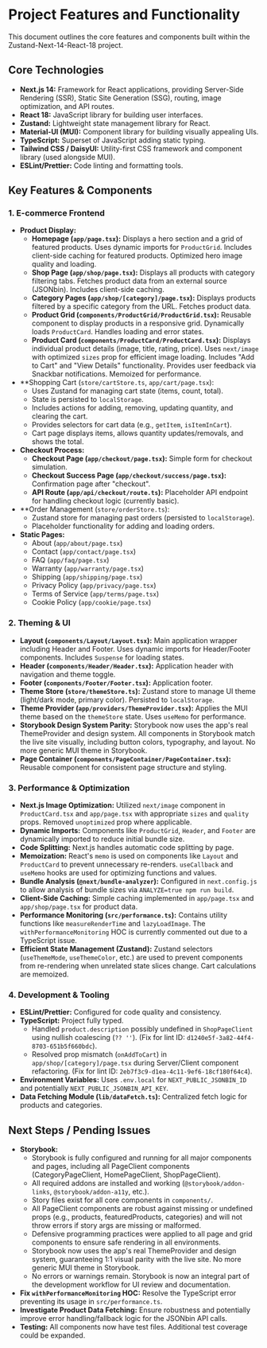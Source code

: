 # Project Features and Functionality

This document outlines the core features and components built within the Zustand-Next-14-React-18 project.

## Core Technologies

*   **Next.js 14:** Framework for React applications, providing Server-Side Rendering (SSR), Static Site Generation (SSG), routing, image optimization, and API routes.
*   **React 18:** JavaScript library for building user interfaces.
*   **Zustand:** Lightweight state management library for React.
*   **Material-UI (MUI):** Component library for building visually appealing UIs.
*   **TypeScript:** Superset of JavaScript adding static typing.
*   **Tailwind CSS / DaisyUI:** Utility-first CSS framework and component library (used alongside MUI).
*   **ESLint/Prettier:** Code linting and formatting tools.

## Key Features & Components

### 1. E-commerce Frontend

*   **Product Display:**
    *   **Homepage (`app/page.tsx`):** Displays a hero section and a grid of featured products. Uses dynamic imports for `ProductGrid`. Includes client-side caching for featured products. Optimized hero image quality and loading.
    *   **Shop Page (`app/shop/page.tsx`):** Displays all products with category filtering tabs. Fetches product data from an external source (JSONbin). Includes client-side caching.
    *   **Category Pages (`app/shop/[category]/page.tsx`):** Displays products filtered by a specific category from the URL. Fetches product data.
    *   **Product Grid (`components/ProductGrid/ProductGrid.tsx`):** Reusable component to display products in a responsive grid. Dynamically loads `ProductCard`. Handles loading and error states.
    *   **Product Card (`components/ProductCard/ProductCard.tsx`):** Displays individual product details (image, title, rating, price). Uses `next/image` with optimized `sizes` prop for efficient image loading. Includes "Add to Cart" and "View Details" functionality. Provides user feedback via Snackbar notifications. Memoized for performance.
*   **Shopping Cart (`store/cartStore.ts`, `app/cart/page.tsx`):
    *   Uses Zustand for managing cart state (items, count, total).
    *   State is persisted to `localStorage`.
    *   Includes actions for adding, removing, updating quantity, and clearing the cart.
    *   Provides selectors for cart data (e.g., `getItem`, `isItemInCart`).
    *   Cart page displays items, allows quantity updates/removals, and shows the total.
*   **Checkout Process:**
    *   **Checkout Page (`app/checkout/page.tsx`):** Simple form for checkout simulation.
    *   **Checkout Success Page (`app/checkout/success/page.tsx`):** Confirmation page after "checkout".
    *   **API Route (`app/api/checkout/route.ts`):** Placeholder API endpoint for handling checkout logic (currently basic).
*   **Order Management (`store/orderStore.ts`):
    *   Zustand store for managing past orders (persisted to `localStorage`).
    *   Placeholder functionality for adding and loading orders.
*   **Static Pages:**
    *   About (`app/about/page.tsx`)
    *   Contact (`app/contact/page.tsx`)
    *   FAQ (`app/faq/page.tsx`)
    *   Warranty (`app/warranty/page.tsx`)
    *   Shipping (`app/shipping/page.tsx`)
    *   Privacy Policy (`app/privacy/page.tsx`)
    *   Terms of Service (`app/terms/page.tsx`)
    *   Cookie Policy (`app/cookie/page.tsx`)

### 2. Theming & UI

*   **Layout (`components/Layout/Layout.tsx`):** Main application wrapper including Header and Footer. Uses dynamic imports for Header/Footer components. Includes `Suspense` for loading states.
*   **Header (`components/Header/Header.tsx`):** Application header with navigation and theme toggle.
*   **Footer (`components/Footer/Footer.tsx`):** Application footer.
*   **Theme Store (`store/themeStore.ts`):** Zustand store to manage UI theme (light/dark mode, primary color). Persisted to `localStorage`.
*   **Theme Provider (`app/providers/ThemeProvider.tsx`):** Applies the MUI theme based on the `themeStore` state. Uses `useMemo` for performance.
*   **Storybook Design System Parity:** Storybook now uses the app's real ThemeProvider and design system. All components in Storybook match the live site visually, including button colors, typography, and layout. No more generic MUI theme in Storybook.
*   **Page Container (`components/PageContainer/PageContainer.tsx`):** Reusable component for consistent page structure and styling.

### 3. Performance & Optimization

*   **Next.js Image Optimization:** Utilized `next/image` component in `ProductCard.tsx` and `app/page.tsx` with appropriate `sizes` and `quality` props. Removed `unoptimized` prop where applicable.
*   **Dynamic Imports:** Components like `ProductGrid`, `Header`, and `Footer` are dynamically imported to reduce initial bundle size.
*   **Code Splitting:** Next.js handles automatic code splitting by page.
*   **Memoization:** React's `memo` is used on components like `Layout` and `ProductCard` to prevent unnecessary re-renders. `useCallback` and `useMemo` hooks are used for optimizing functions and values.
*   **Bundle Analysis (`@next/bundle-analyzer`):** Configured in `next.config.js` to allow analysis of bundle sizes via `ANALYZE=true npm run build`.
*   **Client-Side Caching:** Simple caching implemented in `app/page.tsx` and `app/shop/page.tsx` for product data.
*   **Performance Monitoring (`src/performance.ts`):** Contains utility functions like `measureRenderTime` and `lazyLoadImage`. The `withPerformanceMonitoring` HOC is currently commented out due to a TypeScript issue.
*   **Efficient State Management (Zustand):** Zustand selectors (`useThemeMode`, `useThemeColor`, etc.) are used to prevent components from re-rendering when unrelated state slices change. Cart calculations are memoized.

### 4. Development & Tooling

*   **ESLint/Prettier:** Configured for code quality and consistency.
*   **TypeScript:** Project fully typed.
    *   Handled `product.description` possibly undefined in `ShopPageClient` using nullish coalescing (`?? ''`). (Fix for lint ID: `d1240e5f-3a82-44f4-8703-651b5f660bdc`).
    *   Resolved prop mismatch (`onAddToCart`) in `app/shop/[category]/page.tsx` during Server/Client component refactoring. (Fix for lint ID: `2eb7f3c9-d1ea-4c11-9ef6-18cf180f64c4`).
*   **Environment Variables:** Uses `.env.local` for `NEXT_PUBLIC_JSONBIN_ID` and potentially `NEXT_PUBLIC_JSONBIN_API_KEY`.
*   **Data Fetching Module (`lib/dataFetch.ts`):** Centralized fetch logic for products and categories.

## Next Steps / Pending Issues

*   **Storybook:**
    *   Storybook is fully configured and running for all major components and pages, including all PageClient components (CategoryPageClient, HomePageClient, ShopPageClient).
    *   All required addons are installed and working (`@storybook/addon-links`, `@storybook/addon-a11y`, etc.).
    *   Story files exist for all core components in `components/`.
    *   All PageClient components are robust against missing or undefined props (e.g., products, featuredProducts, categories) and will not throw errors if story args are missing or malformed.
    *   Defensive programming practices were applied to all page and grid components to ensure safe rendering in all environments.
    *   Storybook now uses the app's real ThemeProvider and design system, guaranteeing 1:1 visual parity with the live site. No more generic MUI theme in Storybook.
    *   No errors or warnings remain. Storybook is now an integral part of the development workflow for UI review and documentation.
*   **Fix `withPerformanceMonitoring` HOC:** Resolve the TypeScript error preventing its usage in `src/performance.ts`.
*   **Investigate Product Data Fetching:** Ensure robustness and potentially improve error handling/fallback logic for the JSONbin API calls.
*   **Testing:** All components now have test files. Additional test coverage could be expanded.